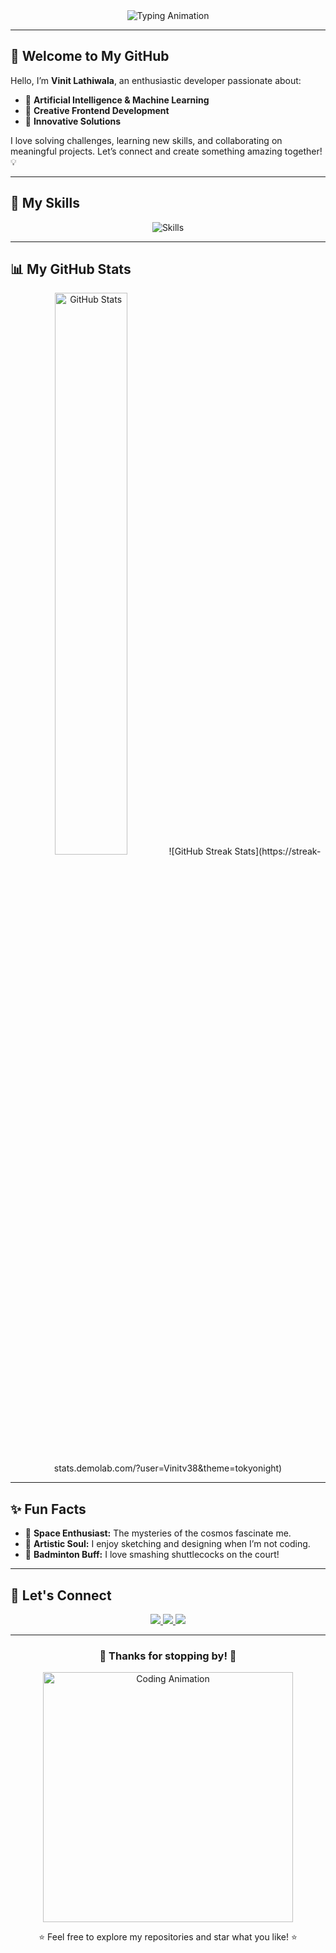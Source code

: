 <div align="center">
  <img src="https://readme-typing-svg.demolab.com?font=Fira+Code&size=30&duration=4000&pause=500&color=7FFFDF&center=true&vCenter=true&width=600&height=80&lines=Hi+there!+👋;I'm+Vinit+Lathiwala+🌟;AI+%26+ML+Explorer+🤖;Coding+my+dreams+into+reality+✨;Welcome+to+my+GitHub+space!+🚀" alt="Typing Animation" />
</div>

---

## 🌌 Welcome to My GitHub  

Hello, I’m **Vinit Lathiwala**, an enthusiastic developer passionate about:  
- 🌟 **Artificial Intelligence & Machine Learning**  
- 🎨 **Creative Frontend Development**  
- 🚀 **Innovative Solutions**  

I love solving challenges, learning new skills, and collaborating on meaningful projects. Let’s connect and create something amazing together! 💡  

---

## 🌈 My Skills  

<div align="center">
  <img src="https://skillicons.dev/icons?i=python,javascript,typescript,html,css,tailwind,nextjs,flask,django,tensorflow,java,cpp,git,github,vscode&theme=dark" alt="Skills" />
</div>

---

## 📊 My GitHub Stats  

<div align="center">
  <img src="https://github-readme-stats.vercel.app/api?username=Vinitv38&show_icons=true&theme=tokyonight" alt="GitHub Stats" width="48%" />
  ![GitHub Streak Stats](https://streak-stats.demolab.com/?user=Vinitv38&theme=tokyonight)

</div>

---

## ✨ Fun Facts  

- 🌌 **Space Enthusiast:** The mysteries of the cosmos fascinate me.  
- 🎨 **Artistic Soul:** I enjoy sketching and designing when I’m not coding.  
- 🏸 **Badminton Buff:** I love smashing shuttlecocks on the court!  

---

## 💬 Let's Connect  

<div align="center">
  <a href="mailto:vinitlathiwalav38@gmail.com">
    <img src="https://img.shields.io/badge/Email-D14836?style=for-the-badge&logo=gmail&logoColor=white" />
  </a>
  <a href="https://www.linkedin.com/in/vinit-lathiwala/">
    <img src="https://img.shields.io/badge/LinkedIn-0077B5?style=for-the-badge&logo=linkedin&logoColor=white" />
  </a>
  <a href="https://github.com/Vinitv38">
    <img src="https://img.shields.io/badge/GitHub-100000?style=for-the-badge&logo=github&logoColor=white" />
  </a>
</div>

---

<div align="center">
  <h3>🌟 Thanks for stopping by! 🌟</h3>
  <img src="https://media.giphy.com/media/jRf5fsn8G6YaogAWxn/giphy.gif" alt="Coding Animation" width="400px" />
  <p>⭐️ Feel free to explore my repositories and star what you like! ⭐️</p>
</div>
